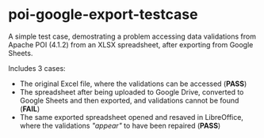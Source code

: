 # poi-google-export-testcase

A simple test case, demostrating a problem accessing data validations from Apache POI (4.1.2) from an XLSX spreadsheet, after exporting from Google Sheets.

Includes 3 cases:

* The original Excel file, where the validations can be accessed (**PASS**)
* The spreadsheet after being uploaded to Google Drive, converted to Google Sheets and then exported, and validations cannot be found (**FAIL**)
* The same exported spreadsheet opened and resaved in LibreOffice, where the validations _"appear"_ to have been repaired (**PASS**)
